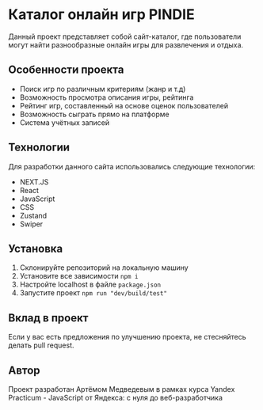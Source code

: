 # Каталог онлайн игр PINDIE

Данный проект представляет собой сайт-каталог, где пользователи могут найти разнообразные онлайн игры для развлечения и отдыха.

## Особенности проекта

- Поиск игр по различным критериям (жанр и т.д)
- Возможность просмотра описания игры, рейтинга
- Рейтинг игр, составленный на основе оценок пользователей
- Возможность сыграть прямо на платформе
- Система учётных записей 

## Технологии

Для разработки данного сайта использовались следующие технологии:

- NEXT.JS
- React
- JavaScript
- CSS
- Zustand
- Swiper

## Установка

1. Склонируйте репозиторий на локальную машину
2. Установите все зависимости ```npm i```
3. Настройте localhost в файле ```package.json```
4. Запустите проект ```npm run "dev/build/test"```

## Вклад в проект

Если у вас есть предложения по улучшению проекта, не стесняйтесь делать pull request.

## Автор

Проект разработан Артёмом Медведевым в рамках курса Yandex Practicum -  JavaScript от Яндекса: с нуля до веб-разработчика
